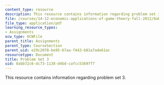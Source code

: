 ```yaml
---
content_type: resource
description: This resource contains information regarding problem set 3.
file: /courses/14-12-economic-applications-of-game-theory-fall-2012/8abb72c6dc731138d4bdcafcc53697f7_MIT14_12F12_pset3.pdf
file_type: application/pdf
learning_resource_types:
- Assignments
ocw_type: OCWFile
parent_title: Assignments
parent_type: CourseSection
parent_uid: e29c2070-be95-67aa-f443-b81a7ade61ac
resourcetype: Document
title: Problem Set 3
uid: 8abb72c6-dc73-1138-d4bd-cafcc53697f7
---
```

This resource contains information regarding problem set 3.

